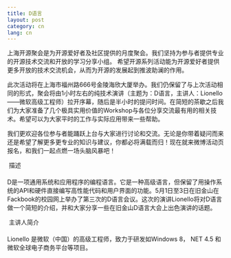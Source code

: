 ```yaml
---
title: D语言
layout: post
category: cn
lang: cn
---
```

上海开源聚会是为开源爱好者及社区提供的月度聚会。我们坚持为参与者提供专业的开源技术交流和开放的学习分享小组。 希望开源系列活动能为开源爱好者提供更多开放的技术交流机会，从而为开源的发展起到推波助澜的作用。

此次活动将在上海市福州路666号金陵海欣大厦举办。我们仍保留了与上次活动相同的形式，聚会将由1小时左右的纯技术演讲（主题为：D语言，主讲人：Lionello——微软高级工程师）拉开序幕，随后是半小时的提问时间。在简短的茶歇之后我们为大家准备了几个极具实用价值的Workshop与各位分享交流最有用的相关技术。希望可以为大家平时的工作与实际应用带来一些帮助。

我们更欢迎各位参与者能踊跃上台与大家进行讨论和交流。无论是你带着疑问而来还是希望了解更多更专业的知识与建议，你都必将满载而归！现在就来微博活动页报名，和我们一起点燃一场头脑风暴吧！ 

&#149; 描述

D是一项通用系统和应用程序的编程语言。它是一种高级语言，但保留了用操作系统的API和硬件直接编写高性能代码和用户界面的功能。5月1日至3日在旧金山在Fackbook的校园网上举办了第三次的D语言会议。这次的演讲Lionello将对D语言做一个简短的介绍，并和大家分享一些在旧金山D语言大会上出色演讲的话题。

&#149; 主讲人简介

Lionello 是微软（中国）的高级工程师，致力于研发如Windows 8， NET 4.5 和微软全球电子商务平台等项目。
